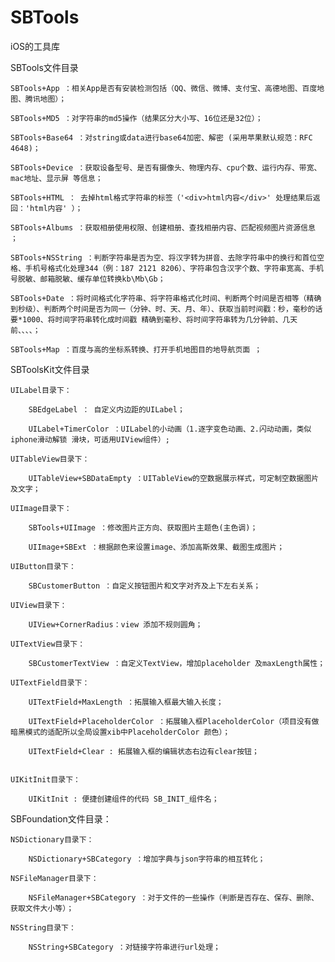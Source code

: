 # SBTools
iOS的工具库

SBTools文件目录

    SBTools+App ：相关App是否有安装检测包括（QQ、微信、微博、支付宝、高德地图、百度地图、腾讯地图）；
    
    SBTools+MD5 ：对字符串的md5操作（结果区分大小写、16位还是32位）；
    
    SBTools+Base64 ：对string或data进行base64加密、解密 (采用苹果默认规范：RFC 4648)；
    
    SBTools+Device ：获取设备型号、是否有摄像头、物理内存、cpu个数、运行内存、带宽、mac地址、显示屏 等信息；
    
    SBTools+HTML ： 去掉html格式字符串的标签（'<div>html内容</div>' 处理结果后返回：'html内容' ）；
    
    SBTools+Albums ：获取相册使用权限、创建相册、查找相册内容、匹配视频图片资源信息 ；
    
    SBTools+NSString ：判断字符串是否为空、将汉字转为拼音、去除字符串中的换行和首位空格、手机号格式化处理344（例：187 2121 8206）、字符串包含汉字个数、字符串宽高、手机号脱敏、邮箱脱敏、缓存单位转换kb\Mb\Gb；
    
    SBTools+Date ：将时间格式化字符串、将字符串格式化时间、判断两个时间是否相等（精确到秒级）、判断两个时间是否为同一（分钟、时、天、月、年）、获取当前时间戳：秒，毫秒的话要*1000、将时间字符串转化成时间戳 精确到毫秒、将时间字符串转为几分钟前、几天前、、、、；
    
    SBTools+Map ：百度与高的坐标系转换、打开手机地图目的地导航页面 ；


SBToolsKit文件目录

    UILabel目录下：
    
        SBEdgeLabel ： 自定义内边距的UILabel；
        
        UILabel+TimerColor ：UILabel的小动画（1.逐字变色动画、2.闪动动画，类似iphone滑动解锁 滑块，可适用UIView组件）;
        
    UITableView目录下：
        
        UITableView+SBDataEmpty ：UITableView的空数据展示样式，可定制空数据图片及文字；
        
    UIImage目录下：
        
        SBTools+UIImage ：修改图片正方向、获取图片主题色(主色调)；
        
        UIImage+SBExt ：根据颜色来设置image、添加高斯效果、截图生成图片；
        
    UIButton目录下：
    
        SBCustomerButton ：自定义按钮图片和文字对齐及上下左右关系；
        
    UIView目录下：
        
        UIView+CornerRadius：view 添加不规则圆角；
        
    UITextView目录下：
        
        SBCustomerTextView ：自定义TextView，增加placeholder 及maxLength属性；
        
    UITextField目录下：
        
        UITextField+MaxLength ：拓展输入框最大输入长度；
        
        UITextField+PlaceholderColor ：拓展输入框PlaceholderColor（项目没有做暗黑模式的适配所以全局设置xib中PlaceholderColor 颜色）；
        
        UITextField+Clear : 拓展输入框的编辑状态右边有clear按钮；
        
        
    UIKitInit目录下：
    
        UIKitInit : 便捷创建组件的代码 SB_INIT_组件名；
        
        
 SBFoundation文件目录：
    
    NSDictionary目录下：
    
        NSDictionary+SBCategory ：增加字典与json字符串的相互转化；
        
    NSFileManager目录下：
        
        NSFileManager+SBCategory ：对于文件的一些操作（判断是否存在、保存、删除、获取文件大小等）；
    
    NSString目录下：
        
        NSString+SBCategory ：对链接字符串进行url处理；
    
    
       
        
       
        
        
        
        
        
